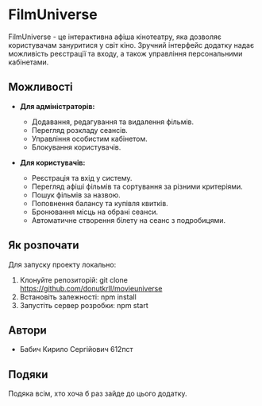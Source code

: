 # FilmUniverse

FilmUniverse - це інтерактивна афіша кінотеатру, яка дозволяє користувачам зануритися у світ кіно. Зручний інтерфейс додатку надає можливість реєстрації та входу, а також управління персональними кабінетами.

## Можливості

- **Для адміністраторів:**
  - Додавання, редагування та видалення фільмів.
  - Перегляд розкладу сеансів.
  - Управління особистим кабінетом.
  - Блокування користувачів.

- **Для користувачів:**
  - Реєстрація та вхід у систему.
  - Перегляд афіші фільмів та сортування за різними критеріями.
  - Пошук фільмів за назвою.
  - Поповнення балансу та купівля квитків.
  - Бронювання місць на обрані сеанси.
  - Автоматичне створення білету на сеанс з подробицями.

## Як розпочати

Для запуску проекту локально:

1. Клонуйте репозиторій:
git clone https://github.com/donutkrll/movieuniverse
2. Встановіть залежності:
npm install
3. Запустіть сервер розробки:
npm start

## Автори

- Бабич Кирило Сергійович 612пст

## Подяки

Подяка всім, хто хоча б раз зайде до цього додатку.
